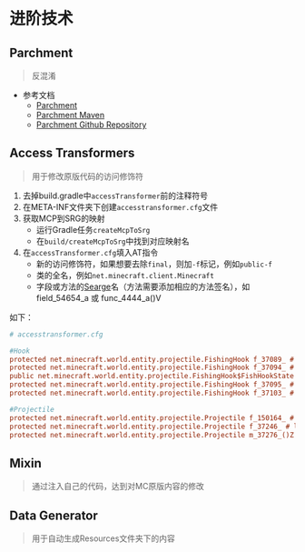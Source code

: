---
---

# 进阶技术

## Parchment

>反混淆

+ 参考文档
  + [Parchment](https://parchmentmc.org/)
  + [Parchment Maven](https://maven.parchmentmc.org)
  + [Parchment Github Repository](https://github.com/ParchmentMC/Parchment)

## Access Transformers

>用于修改原版代码的访问修饰符

1. 去掉build.gradle中`accessTransformer`前的注释符号
2. 在META-INF文件夹下创建`accesstransformer.cfg`文件
3. 获取MCP到SRG的映射
    + 运行Gradle任务`createMcpToSrg`
    + 在`build/createMcpToSrg`中找到对应映射名
4. 在`accessTransformer.cfg`填入AT指令
    + 新的访问修饰符，如果想要去除`final`，则加`-f`标记，例如`public-f`
    + 类的全名，例如`net.minecraft.client.Minecraft`
    + 字段或方法的[Searge](./0.序言/#你或许应该了解)名（方法需要添加相应的方法签名），如 field_54654_a 或 func_4444_a()V

如下：

```cfg
# accesstransformer.cfg

#Hook
protected net.minecraft.world.entity.projectile.FishingHook f_37089_ # nibble
protected net.minecraft.world.entity.projectile.FishingHook f_37094_ # hookedIn
public net.minecraft.world.entity.projectile.FishingHook$FishHookState
protected net.minecraft.world.entity.projectile.FishingHook f_37095_ # currentState
protected net.minecraft.world.entity.projectile.FishingHook f_37103_ # life

#Projectile
protected net.minecraft.world.entity.projectile.Projectile f_150164_ # hasBeenShot
protected net.minecraft.world.entity.projectile.Projectile f_37246_ # leftOwner
protected net.minecraft.world.entity.projectile.Projectile m_37276_()Z # checkLeftOwner
```

## Mixin

>通过注入自己的代码，达到对MC原版内容的修改

## Data Generator

>用于自动生成Resources文件夹下的内容

